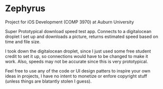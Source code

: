 # Zephyrus

Project for iOS Development (COMP 3970) at Auburn University

Super Prototypical download speed test app. Connects to a digitalocean droplet I set up and downloads a picture, returns estimated speed based on time and file size. 

I took down the digitalocean droplet, since I just used some free student credit to set it up, so connections would have to be changed to make it work. Also, speeds may not be accurate since this is very prototypical.

Feel free to use any of the code or UI design patters to inspire your own ideas in projects, I have no intent to monetize or enfore copyright stuff (unless things are blatantly stolen I guess). 
